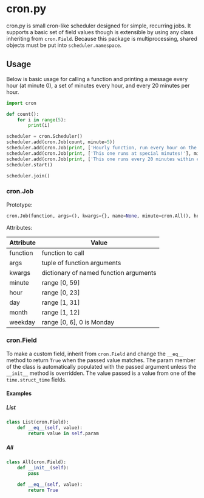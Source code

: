 cron.py
=======
cron.py is small cron-like scheduler designed for simple, recurring jobs. It supports a basic set of field values though is extensible by using any class inheriting from `cron.Field`. Because this package is multiprocessing, shared objects must be put into `scheduler.namespace`.

Usage
-----
Below is basic usage for calling a function and printing a message every hour (at minute 0), a set of minutes every hour, and every 20 minutes per hour.

```python
import cron

def count():
    for i in range(5):
        print(i)

scheduler = cron.Scheduler()
scheduler.add(cron.Job(count, minute=5))
scheduler.add(cron.Job(print, ['Hourly function, run every hour on the hour!'], name='hourly', minute=0))
scheduler.add(cron.Job(print, ['This one runs at special minutes!'], minute=[1, 2, 3, 5, 8, 13, 21, 34, 55]))
scheduler.add(cron.Job(print, ['This one runs every 20 minutes within each hour!'], minute=cron.Every(20)))
scheduler.start()

scheduler.join()
```

### cron.Job
Prototype:
```python
cron.Job(function, args=(), kwargs={}, name=None, minute=cron.All(), hour=cron.All(), day=cron.All(), month=cron.All(), weekday=cron.All())
```

Attributes:

| Attribute | Value                                  |
| --------- | -------------------------------------- |
| function  | function to call                       |
| args      | tuple of function arguments            |
| kwargs    | dictionary of named function arguments |
| minute    | range [0, 59]                          |
| hour      | range [0, 23]                          |
| day       | range [1, 31]                          |
| month     | range [1, 12]                          |
| weekday   | range [0, 6], 0 is Monday              |


### cron.Field
To make a custom field, inherit from `cron.Field` and change the `__eq__` method to return `True` when the passed value matches. The param member of the class is automatically populated with the passed argument unless the `__init__` method is overridden. The value passed is a value from one of the `time.struct_time` fields.

#### Examples

##### List
```python
class List(cron.Field):
    def __eq__(self, value):
        return value in self.param
```
##### All
```python
class All(cron.Field):
    def __init__(self):
        pass

    def __eq__(self, value):
        return True
```
